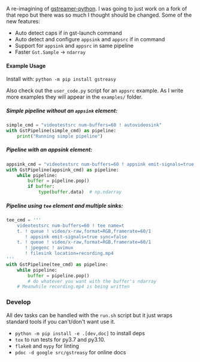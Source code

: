 
A re-imagining of [gstreamer-python](https://github.com/jackersson/gstreamer-python).
I was going to just work on a fork of that repo but there was so much I thought
should be changed. Some of the new features:

- Auto detect caps if in gst-launch command
- Auto detect and configure `appsink` and `appsrc` if in command
- Support for `appsink` and `appsrc` in same pipeline
- Faster `Gst.Sample` -> `ndarray`


####  Example Usage

Install with: `python -m pip install gstreasy`

Also check out the `user_code.py` script for an `appsrc` example.
As I write more examples they will appear in the `examples/` folder.

##### Simple pipeline without an `appsink` element:

```python
simple_cmd = "videotestsrc num-buffers=60 ! autovideosink"
with GstPipeline(simple_cmd) as pipeline:
    print("Running simple pipeline")
```

##### Pipeline with an appsink element:

```python
appsink_cmd = "videotestsrc num-buffers=60 ! appsink emit-signals=true sync=false"
with GstPipeline(appsink_cmd) as pipeline:
    while pipeline:
        buffer = pipeline.pop()
        if buffer:
            type(buffer.data)  # np.ndarray
```

##### Pipeline using `tee` element and multiple sinks:

```python
tee_cmd = '''
    videotestsrc num-buffers=60 ! tee name=t
    t. ! queue ! video/x-raw,format=RGB,framerate=60/1
       ! appsink emit-signals=true sync=false
    t. ! queue ! video/x-raw,format=RGB,framerate=60/1
       ! jpegenc ! avimux
       ! filesink location=recording.mp4
'''
with GstPipeline(tee_cmd) as pipeline:
    while pipeline:
        buffer = pipeline.pop()
        # do whatever you want with the buffer's ndarray
    # Meanwhile recording.mp4 is being written
```

### Develop

All dev tasks can be handled with the `run.sh` script but it just wraps standard tools if you can't/don't want use it.

- `python -m pip install -e .[dev,doc]` to install deps
- `tox` to run tests for py3.7 and py3.10.
- `flake8` and `mypy` for linting
- `pdoc -d google src/gstreasy` for online docs
